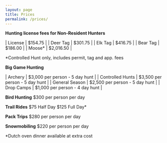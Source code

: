 ```yaml
---
layout: page
title: Prices
permalink: /prices/
---
```


**Hunting license fees for Non-Resident Hunters**

| License | $154.75 |
| Deer Tag | $301.75 |
| Elk Tag | $416.75 |
| Bear Tag | $186.00 |
| Moose* | $2,016.50 |

*Controlled Hunt only, includes permit, tag and app. fees

**Big Game Hunting**

| Archery | $3,000 per person - 5 day hunt |
| Controlled Hunts | $3,500 per person - 5 day hunt |
| General Season | $2,500 per person - 5 day hunt |
| Drop Camps | $1,000 per person - 4 day hunt |

     
**Bird Hunting**
$300 per person per day

**Trail Rides**
$75 Half Day
$125 Full Day*

**Pack Trips**
$280 per person per day

**Snowmobiling**
$220 per person per day

*Dutch oven dinner available at extra cost
